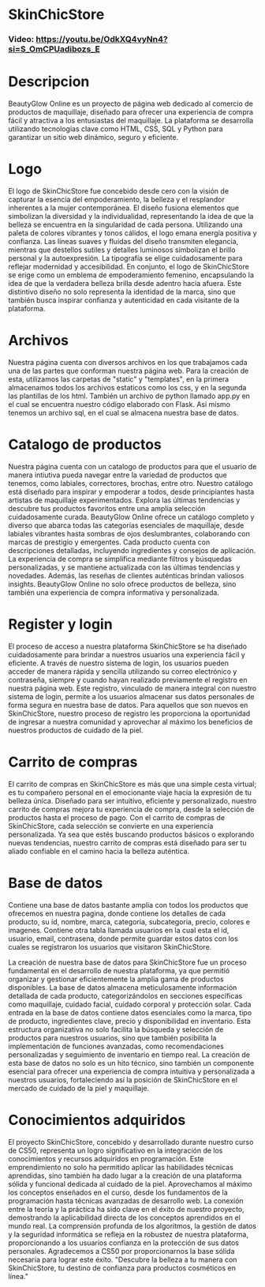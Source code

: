 # SkinChicStore
### Video: https://youtu.be/OdkXQ4vyNn4?si=S_OmCPUadibozs_E
# Descripcion
BeautyGlow Online es un proyecto de página web dedicado al comercio de productos de maquillaje, diseñado para ofrecer una experiencia de compra fácil y atractiva a los entusiastas del maquillaje. La plataforma se desarrolla utilizando tecnologías clave como HTML, CSS, SQL y Python para garantizar un sitio web dinámico, seguro y eficiente.
# Logo
El logo de SkinChicStore fue concebido desde cero con la visión de capturar la esencia del empoderamiento, la belleza y el resplandor inherentes a la mujer contemporánea. El diseño fusiona elementos que simbolizan la diversidad y la individualidad, representando la idea de que la belleza se encuentra en la singularidad de cada persona. Utilizando una paleta de colores vibrantes y tonos cálidos, el logo emana energía positiva y confianza. Las líneas suaves y fluidas del diseño transmiten elegancia, mientras que destellos sutiles y detalles luminosos simbolizan el brillo personal y la autoexpresión. La tipografía se elige cuidadosamente para reflejar modernidad y accesibilidad. En conjunto, el logo de SkinChicStore se erige como un emblema de empoderamiento femenino, encapsulando la idea de que la verdadera belleza brilla desde adentro hacia afuera. Este distintivo diseño no solo representa la identidad de la marca, sino que también busca inspirar confianza y autenticidad en cada visitante de la plataforma.
# Archivos
Nuestra página cuenta con diversos archivos en los que trabajamos cada una de las partes que
conforman nuestra página web. Para la creación de esta, utilizamos las carpetas de "static"
y "templates", en la primera almacenamos todos los archivos estaticos como los css, y en la
segunda las plantillas de los html. También un archivo de python llamado app.py en el cual se
encuentra nuestro código elaborado con Flask. Asi mismo tenemos un archivo sql, en el cual se
almacena nuestra base de datos.
# Catalogo de productos
Nuestra página cuenta con un catalogo de productos para que el usuario de manera intiutiva pueda navegar entre la variedad de productos que tenemos, como labiales, correctores, brochas, entre otro.
Nuestro catálogo está diseñado para inspirar y empoderar a todos, desde principiantes hasta artistas de maquillaje experimentados. Explora las últimas tendencias y descubre tus productos favoritos entre una amplia selección cuidadosamente curada.
BeautyGlow Online ofrece un catálogo completo y diverso que abarca todas las categorías esenciales de maquillaje, desde labiales vibrantes hasta sombras de ojos deslumbrantes, colaborando con marcas de prestigio y emergentes. Cada producto cuenta con descripciones detalladas, incluyendo ingredientes y consejos de aplicación. La experiencia de compra se simplifica mediante filtros y búsquedas personalizadas, y se mantiene actualizada con las últimas tendencias y novedades. Además, las reseñas de clientes auténticas brindan valiosos insights. BeautyGlow Online no solo ofrece productos de belleza, sino también una experiencia de compra informativa y personalizada.
# Register y login
El proceso de acceso a nuestra plataforma SkinChicStore se ha diseñado cuidadosamente para brindar a nuestros usuarios una experiencia fácil y eficiente. A través de nuestro sistema de login, los usuarios pueden acceder de manera rápida y sencilla utilizando su correo electrónico y contraseña, siempre y cuando hayan realizado previamente el registro en nuestra página web. Este registro, vinculado de manera integral con nuestro sistema de login, permite a los usuarios almacenar sus datos personales de forma segura en nuestra base de datos.
Para aquellos que son nuevos en SkinChicStore, nuestro proceso de registro les proporciona la oportunidad de ingresar a nuestra comunidad y aprovechar al máximo los beneficios de nuestros productos de cuidado de la piel.
# Carrito de compras
El carrito de compras en SkinChicStore es más que una simple cesta virtual; es tu compañero personal en el emocionante viaje hacia la expresión de tu belleza única. Diseñado para ser intuitivo, eficiente y personalizado, nuestro carrito de compras mejora tu experiencia de compra, desde la selección de productos hasta el proceso de pago.
Con el carrito de compras de SkinChicStore, cada selección se convierte en una experiencia personalizada. Ya sea que estés buscando productos básicos o explorando nuevas tendencias, nuestro carrito de compras está diseñado para ser tu aliado confiable en el camino hacia la belleza auténtica.
# Base de datos
Contiene una base de datos bastante amplia con todos los productos que ofrecemos en nuestra pagina,
donde contiene los detalles de cada producto, su id, nombre, marca, categoria, subcategoria, precio,
colores e imagenes. Contiene otra tabla llamada usuarios en la cual esta el id, usuario, email,
contrasena, donde permite guardar estos datos con los cuales se registraron los usuarios que visitaron SkinChicStore.

La creación de nuestra base de datos para SkinChicStore fue un proceso fundamental en el desarrollo de nuestra plataforma, ya que permitió organizar y gestionar eficientemente la amplia gama de productos disponibles. La base de datos almacena meticulosamente información detallada de cada producto, categorizándolos en secciones específicas como maquillaje, cuidado facial, cuidado corporal y protección solar. Cada entrada en la base de datos contiene datos esenciales como la marca, tipo de producto, ingredientes clave, precio y disponibilidad en inventario. Esta estructura organizativa no solo facilita la búsqueda y selección de productos para nuestros usuarios, sino que también posibilita la implementación de funciones avanzadas, como recomendaciones personalizadas y seguimiento de inventario en tiempo real. La creación de esta base de datos no solo es un hito técnico, sino también un componente esencial para ofrecer una experiencia de compra intuitiva y personalizada a nuestros usuarios, fortaleciendo así la posición de SkinChicStore en el mercado de cuidado de la piel y maquillaje.
# Conocimientos adquiridos
El proyecto SkinChicStore, concebido y desarrollado durante nuestro curso de CS50, representa un logro significativo en la integración de los conocimientos y recursos adquiridos en programación. Este emprendimiento no solo ha permitido aplicar las habilidades técnicas aprendidas, sino también ha dado lugar a la creación de una plataforma sólida y funcional dedicada al cuidado de la piel.
Aprovechamos al máximo los conceptos enseñados en el curso, desde los fundamentos de la programación hasta técnicas avanzadas de desarrollo web.
La conexión entre la teoría y la práctica ha sido clave en el éxito de nuestro proyecto, demostrando la aplicabilidad directa de los conceptos aprendidos en el mundo real. La comprensión profunda de los algoritmos, la gestión de datos y la seguridad informática se refleja en la robustez de nuestra plataforma, proporcionando a los usuarios confianza en la protección de sus datos personales.
Agradecemos a CS50 por proporcionarnos la base sólida necesaria para lograr este éxito.
"Descubre la belleza a tu manera con SkinChicStore, tu destino de confianza para productos cosméticos en línea."​
